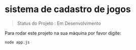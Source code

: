 <h1>sistema de cadastro de jogos</h1>

> Status do Projeto : Em Desenvolvimento

Para rodar este projeto na sua máquina por favor digite:

```
node app.js
```

